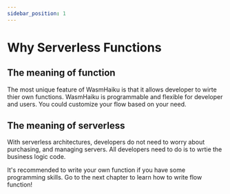 ```yaml
---
sidebar_position: 1
---
```


# Why Serverless Functions

## The meaning of function

The most unique feature of WasmHaiku is that it allows developer to wirte thier own functions. WasmHaiku is programmable and flexible for developer and users. You could customize your flow based on your need.

## The meaning of serverless


With serverless architectures, developers do not need to worry about purchasing, and managing servers. All developers need to do is to wrtie the business logic code.


It's recommended to write your own function if you have some programming skills. Go to the next chapter to learn how to write flow function!




